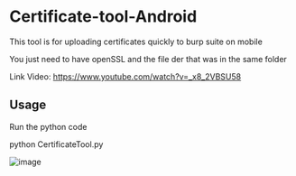 # Certificate-tool-Android
This tool is for uploading certificates quickly to burp suite on mobile

You just need to have openSSL and the file der that was in the same folder

Link Video:
https://www.youtube.com/watch?v=_x8_2VBSU58

Usage
------------------------------------------------------
Run the python code

python CertificateTool.py <name der>

![image](https://user-images.githubusercontent.com/101058837/156934040-14cf3f8b-55d3-4c58-a7db-67b41afc1644.png)
